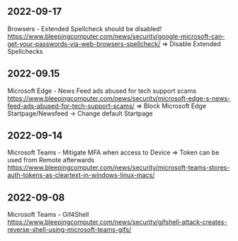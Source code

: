 ## 2022-09-17
Browsers - Extended Spellcheck should be disabled!
https://www.bleepingcomputer.com/news/security/google-microsoft-can-get-your-passwords-via-web-browsers-spellcheck/
=> Disable Extended Spellchecks

## 2022-09.15
Microsoft Edge - News Feed ads abused for tech support scams
https://www.bleepingcomputer.com/news/security/microsoft-edge-s-news-feed-ads-abused-for-tech-support-scams/
=> Block Microsoft Edge Startpage/Newsfeed -> Change default Startpage 

## 2022-09-14 
Microsoft Teams - Mitigate MFA when access to Device => Token can be used from Remote afterwards
https://www.bleepingcomputer.com/news/security/microsoft-teams-stores-auth-tokens-as-cleartext-in-windows-linux-macs/

## 2022-09-08
Microsoft Teams - Gif4Shell
https://www.bleepingcomputer.com/news/security/gifshell-attack-creates-reverse-shell-using-microsoft-teams-gifs/
